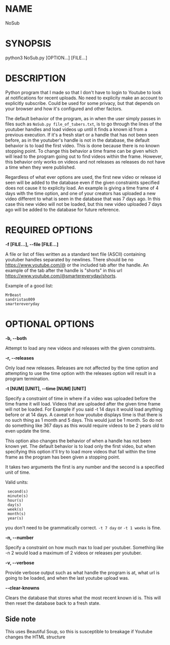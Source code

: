 # NAME
  NoSub

# SYNOPSIS
  python3 NoSub.py [OPTION...] [FILE...]
  
# DESCRIPTION
  Python program that I made so that I don't have to login to Youtube to look at notifications for recent uploads. No need to explicity make an account to explicitly subscribe.
  Could be used for some privacy, but that depends on your browser and how it's configured and other factors.

  The default behavior of the program, as in when the user simply passes in files such as `NoSub.py file_of_tubers.txt`, is to go through the lines of the youtuber handles and load
  videos up until it finds a known id from a previous execution. If it's a fresh start or a handle that has not been seen before, as in the youtuber's handle is not in the
  database, the default behavior is to load the first video. This is done because there is no known stopping point. To change this behavior a time frame can be given
  which will lead to the program going out to find videos within the frame. However, this behavior only works on videos and not releases as releases do not have a time when they were published.

  Regardless of what ever options are used, the first new video or release id seen will be added to the database even if the given constraints specified does not cause it to explicity load.
  An example is giving a time frame of 4 days with the time option, and one of your creators has uploaded a new video different to what is seen in the database that was 7 days ago. In this
  case this new video will not be loaded, but this new video uploaded 7 days ago will be added to the database for future reference.
  
# REQUIRED OPTIONS
  **-f [FILE...], --file [FILE...]**
   
  A file or list of files written as a standard text file (ASCII) containing youtuber handles separated by newlines. There should be no https://www.youtube.com/@ or the included tab after the handle.
  An example of the tab after the handle is "shorts" in this url https://www.youtube.com/@smartereveryday/shorts. 
    
  Example of a good list:
  
    MrBeast
    sandristas009
    smartereveryday

# OPTIONAL OPTIONS
  **-b, --both**
  
  Attempt to load any new videos and releases with the given constraints.
  
  **-r, --releases**
    
  Only load new releases.
  Releases are not affected by the time option and attempting to use the time option with the releases option will
  result in a program termination.
    
  **-t [NUM] [UNIT], --time [NUM] [UNIT]**
  
  Specify a constraint of time in where if a video was uploaded before the time frame it will load.
  Videos that are uploaded after the given time frame will not be loaded.
  For Example if you said -t 14 days it would load anything before or at 14 days. A caveat on how youtube
  displays time is that there is no such thing as 1 month and 5 days. This would just be 1 month. So do not
  do something like 367 days as this would require videos to be 2 years old to even update the time.

  This option also changes the behavior of when a handle has not been known yet. The default behavior is to load only the first video,
  but when specifying this option it'll try to load more videos that fall within the time frame as the program has been given a stopping point.
  
  It takes two arguments the first is any number and the second is a specified unit of time.
  
  Valid units:
    
     second(s)
     minute(s)
     hour(s) 
     day(s)
     week(s)
     month(s)
     year(s)

  you don't need to be grammatically correct. `-t 7 day` or `-t 1 weeks` is fine.
    
  **-n, --number**
    
  Specify a constraint on how much max to load per youtuber. Something like -n 2 would load a maximum of 2 videos or releases per youtuber.
    
  **-v, --verbose**
  
  Provide verbose output such as what handle the program is at, what url is going to be loaded, and when the last youtube upload was.
    
  **--clear-knowns**
  
  Clears the database that stores what the most recent known id is. This will then reset the database back to a fresh state.

  
  ## Side note
    
  This uses Beautiful Soup, so this is susceptible to breakage if Youtube changes the HTML structure
